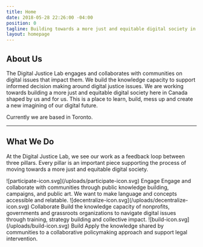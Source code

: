 ```yaml
---
title: Home
date: 2018-05-28 22:26:00 -04:00
position: 0
tagline: Building towards a more just and equitable digital society in Canada
layout: homepage
---
```


## About Us

The Digital Justice Lab engages and collaborates with communities on digital issues that impact them. We build the knowledge capacity to support informed decision making around digital justice issues. We are working towards building a more just and equitable digital society here in Canada shaped by us and for us. This is a place to learn, build, mess up and create a new imagining of our digital future.

Currently we are based in Toronto.

---

## What We Do

At the Digital Justice Lab, we see our work as a feedback loop between three pillars. Every pillar is an important piece supporting the process of moving towards a more just and equitable digital society.

<gallery>

<item>
![participate-icon.svg](/uploads/participate-icon.svg)
Engage
Engage and collaborate with communities through public knowledge building, campaigns, and public art. We want to make language and concepts accessible and relatable.
</item>

<item>
![decentralize-icon.svg](/uploads/decentralize-icon.svg)
Collaborate
Build the knowledge capacity of nonprofits, governments and grassroots organizations to navigate digital issues through training, strategy building and collective impact.
</item>

<item>
![build-icon.svg](/uploads/build-icon.svg)
Build
Apply the knowledge shared by communities to a collaborative policymaking approach and support legal intervention.
</item>

</gallery>